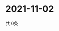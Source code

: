 # 2021-11-02
  共 0条

  <!-- BEGIN -->
  <!-- 最后更新时间Tue Nov 02 2021 05:02:52 GMT+0000 (Coordinated Universal Time) -->
  
  <!-- END -->
  
  